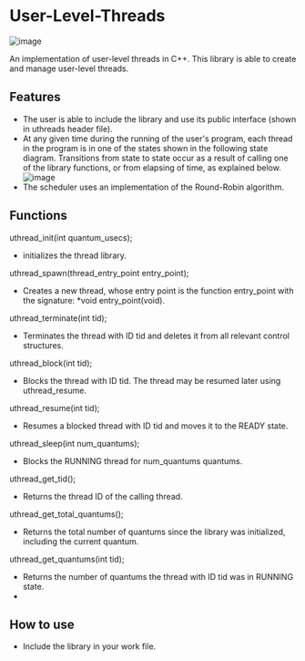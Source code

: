 # User-Level-Threads
![image](https://github.com/YuvalShaffir/User-Level-Threads/assets/34415892/6549a7f2-6c36-4fbd-8de2-4a08a59ab33f)

An implementation of user-level threads in C++.
This library is able to create and manage user-level threads. 

## Features
- The user is able to include the library and use its public interface (shown in uthreads header file).
- At any given time during the running of the user's program, each thread in the program is in one of the states shown in the following state diagram. Transitions from state to state occur as a result of calling one of the library functions, or from elapsing of time, as explained below.
  ![image](https://github.com/YuvalShaffir/User-Level-Threads/assets/34415892/eaea6f98-90a3-4784-a5e5-cc40b0b037c7)
- The scheduler uses an implementation of the Round-Robin algorithm.

## Functions
uthread_init(int quantum_usecs);
- initializes the thread library.
  
uthread_spawn(thread_entry_point entry_point);
- Creates a new thread, whose entry point is the function entry_point with the signature: *void entry_point(void).

uthread_terminate(int tid);
- Terminates the thread with ID tid and deletes it from all relevant control structures.

uthread_block(int tid);
-  Blocks the thread with ID tid. The thread may be resumed later using uthread_resume.

uthread_resume(int tid);
- Resumes a blocked thread with ID tid and moves it to the READY state.

uthread_sleep(int num_quantums);
- Blocks the RUNNING thread for num_quantums quantums.

uthread_get_tid();
- Returns the thread ID of the calling thread.

uthread_get_total_quantums();
- Returns the total number of quantums since the library was initialized, including the current quantum.

uthread_get_quantums(int tid);
- Returns the number of quantums the thread with ID tid was in RUNNING state.
- 
## How to use
- Include the library in your work file.
  
